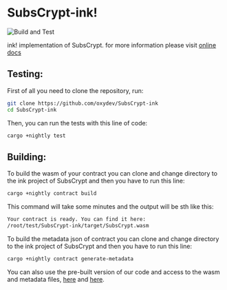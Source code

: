 # SubsCrypt-ink!

![Build and Test](https://github.com/oxydev/SubsCrypt-ink/blob/main/.github/workflows/rust.yml/badge.svg)

ink! implementation of SubsCrypt. for more information please visit [online docs](https://oxydev.github.io/SubsCrypt-docs/#/)


## Testing:

First of all you need to clone the repository, run:

```bash
git clone https://github.com/oxydev/SubsCrypt-ink
cd SubsCrypt-ink
```

Then, you can run the tests with this line of code:

```bash
cargo +nightly test
```


## Building:

To build the wasm of your contract you can clone and change directory to the ink project of SubsCrypt and then you have to run this line:

```bash
cargo +nightly contract build
```

This command will take some minutes and the output will be sth like this:

```bash
Your contract is ready. You can find it here:
/root/test/SubsCrypt-ink/target/SubsCrypt.wasm
```


To build the metadata json of contract you can clone and change directory to the ink project of SubsCrypt and then you have to run this line:

```bash
cargo +nightly contract generate-metadata
```

You can also use the pre-built version of our code and access to the wasm and metadata files, [here](https://github.com/oxydev/SubsCrypt-ink/raw/main/SubsCrypt.wasm) and [here](https://raw.githubusercontent.com/oxydev/SubsCrypt-ink/main/metadata.json).
